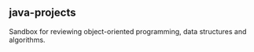 ## java-projects
Sandbox for reviewing object-oriented programming, data structures and algorithms.
